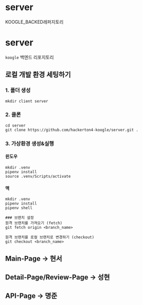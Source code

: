 # server
KOOGLE_BACKED레퍼지토리

# server

`koogle` 백엔드 리포지토리

## 로컬 개발 환경 세팅하기

### 1. 폴더 생성

```
mkdir client server
```

### 2. 클론

```
cd server
git clone https://github.com/hackerton4-koogle/server.git .
```


### 3. 가상환경 생성&실행

#### 윈도우

```
mkdir .venv
pipenv install
source .venv/Scripts/activate
```

#### 맥

```
mkdir .venv
pipenv install
pipenv shell
```

```
### 브랜치 설정
원격 브랜치를 가져오기 (fetch)
git fetch origin <branch_name>

원격 브랜치를 로컬 브랜치로 변경하기 (checkout)
git checkout <branch_name>
```
## Main-Page -> 현서
## Detail-Page/Review-Page -> 성현
## API-Page -> 명준
